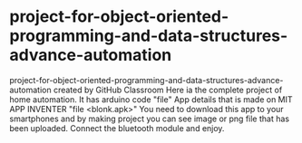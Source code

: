 # project-for-object-oriented-programming-and-data-structures-advance-automation
project-for-object-oriented-programming-and-data-structures-advance-automation created by GitHub Classroom
Here ia the complete project of home automation.
It has arduino code "file<Arduino Code>"
App details that is made on MIT APP INVENTER   "file <blonk.apk>"
You need to download this app to your smartphones and by making project you can see image or png file that has been uploaded.
Connect the bluetooth module and enjoy.
